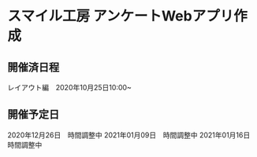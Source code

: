 # スマイル工房 アンケートWebアプリ作成

## 開催済日程
レイアウト編　2020年10月25日10:00~

## 開催予定日
2020年12月26日　時間調整中
2021年01月09日　時間調整中
2021年01月16日　時間調整中


　
